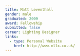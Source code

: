 ```yaml
---
title: Matt Leventhall
gender: male
graduated: 2009
award: Fellowship
submitted: false
career: Lighting Designer
links:
  - type: Personal Website
    href: http://www.mllx.co.uk/
---
```


